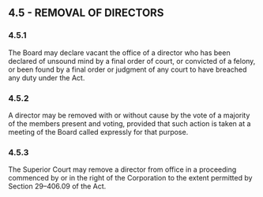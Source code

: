 ## **4.5 - REMOVAL OF DIRECTORS**

### **4.5.1**

The Board may declare vacant the office of a director who has been declared of unsound mind by a final order of court, or convicted of a felony, or been found by a final order or judgment of any court to have breached any duty under the Act.

### **4.5.2**

A director may be removed with or without cause by the vote of a majority of the members present and voting, provided that such action is taken at a meeting of the Board called expressly for that purpose.

### **4.5.3**

The Superior Court may remove a director from office in a proceeding commenced by or in the right of the Corporation to the extent permitted by Section 29–406.09 of the Act.
